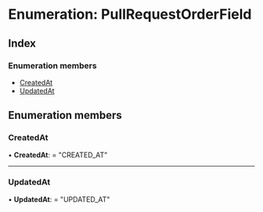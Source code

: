
# Enumeration: PullRequestOrderField

## Index

### Enumeration members

* [CreatedAt](pullrequestorderfield.md#createdat)
* [UpdatedAt](pullrequestorderfield.md#updatedat)

## Enumeration members

###  CreatedAt

• **CreatedAt**: = "CREATED_AT"

___

###  UpdatedAt

• **UpdatedAt**: = "UPDATED_AT"
